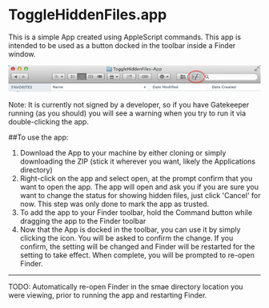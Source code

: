 ToggleHiddenFiles.app
=====================
This is a simple App created using AppleScript commands. This app is intended to be used as a button docked in the toolbar inside a Finder window.

![Screenshot](Screenshot-ToggleHiddenFiles-InFinder.png "Screenshot of the app docked in the Finder toolbar")

Note: It is currently not signed by a developer, so if you have Gatekeeper running (as you should) you will see a warning when you try to run it via double-clicking the app. 

##To use the app:
1. Download the App to your machine by either cloning or simply downloading the ZIP (stick it wherever you want, likely the Applications directory)
2. Right-click on the app and select open, at the prompt confirm that you want to open the app. The app will open and ask you if you are sure you want to change the status for showing hidden files, just click 'Cancel' for now. This step was only done to mark the app as trusted.
3. To add the app to your Finder toolbar, hold the Command button while dragging the app to the Finder toolbar
4. Now that the App is docked in the toolbar, you can use it by simply clicking the icon. You will be asked to confirm the change. If you confirm, the setting will be changed and Finder will be restarted for the setting to take effect. When complete, you will be prompted to re-open Finder.

- - -

TODO: Automatically re-open Finder in the smae directory location you were viewing, prior to running the app and restarting Finder.
